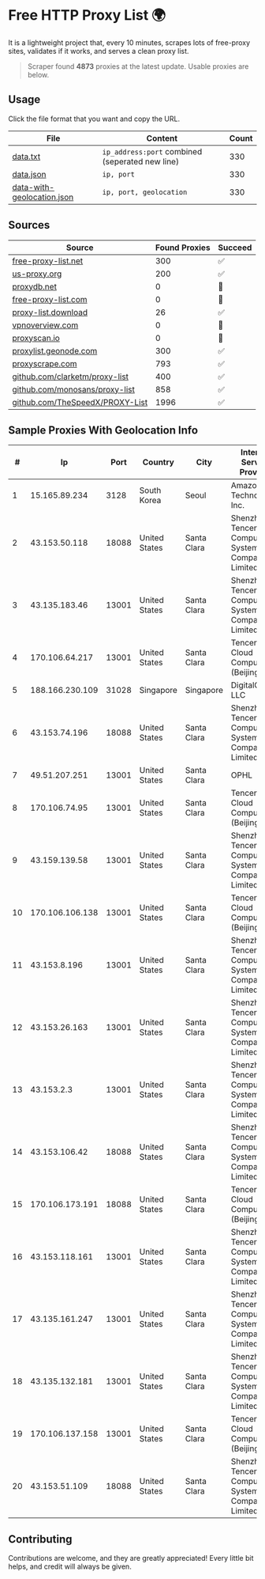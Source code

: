 
# Free HTTP Proxy List 🌍

It is a lightweight project that, every 10 minutes, scrapes lots of free-proxy sites, validates if it works, and serves a clean proxy list.


> Scraper found **4873** proxies at the latest update. Usable proxies are below.

## Usage

Click the file format that you want and copy the URL.


|File|Content|Count|
|----|-------|-----|
|[data.txt](https://raw.githubusercontent.com/themiralay/Proxy-List-World/master/data.txt)|`ip_address:port` combined (seperated new line)|330|
|[data.json](https://raw.githubusercontent.com/themiralay/Proxy-List-World/master/data.json)|`ip, port`|330|
|[data-with-geolocation.json](https://raw.githubusercontent.com/themiralay/Proxy-List-World/master/data-with-geolocation.json)|`ip, port, geolocation`|330|

## Sources

|Source|Found Proxies|Succeed|
|------|-------------|-------|
|[free-proxy-list.net](https://free-proxy-list.net)|300|✅|
|[us-proxy.org](https://www.us-proxy.org)|200|✅|
|[proxydb.net](http://proxydb.net)|0|🚫|
|[free-proxy-list.com](https://free-proxy-list.com/?page=&port=&type%5B%5D=http&type%5B%5D=https&up_time=0&search=Search)|0|🚫|
|[proxy-list.download](https://www.proxy-list.download/HTTP)|26|✅|
|[vpnoverview.com](https://vpnoverview.com/privacy/anonymous-browsing/free-proxy-servers)|0|🚫|
|[proxyscan.io](https://www.proxyscan.io)|0|🚫|
|[proxylist.geonode.com](https://proxylist.geonode.com/api/proxy-list?limit=300&page=1&sort_by=lastChecked&sort_type=desc&protocols=http,https)|300|✅|
|[proxyscrape.com](https://api.proxyscrape.com/v2/?request=displayproxies&protocol=http&timeout=10000&country=all&ssl=all&anonymity=all)|793|✅|
|[github.com/clarketm/proxy-list](https://raw.githubusercontent.com/clarketm/proxy-list/master/proxy-list-raw.txt)|400|✅|
|[github.com/monosans/proxy-list](https://raw.githubusercontent.com/monosans/proxy-list/main/proxies/http.txt)|858|✅|
|[github.com/TheSpeedX/PROXY-List](https://raw.githubusercontent.com/TheSpeedX/PROXY-List/master/http.txt)|1996|✅|


## Sample Proxies With Geolocation Info

|#|Ip|Port|Country|City|Internet Service Provider|
|-|--|----|-------|----|-------------------------|
|1|15.165.89.234|3128|South Korea|Seoul|Amazon Technologies Inc.|
|2|43.153.50.118|18088|United States|Santa Clara|Shenzhen Tencent Computer Systems Company Limited|
|3|43.135.183.46|13001|United States|Santa Clara|Shenzhen Tencent Computer Systems Company Limited|
|4|170.106.64.217|13001|United States|Santa Clara|Tencent Cloud Computing (Beijing) Co|
|5|188.166.230.109|31028|Singapore|Singapore|DigitalOcean, LLC|
|6|43.153.74.196|18088|United States|Santa Clara|Shenzhen Tencent Computer Systems Company Limited|
|7|49.51.207.251|13001|United States|Santa Clara|OPHL|
|8|170.106.74.95|13001|United States|Santa Clara|Tencent Cloud Computing (Beijing) Co|
|9|43.159.139.58|13001|United States|Santa Clara|Shenzhen Tencent Computer Systems Company Limited|
|10|170.106.106.138|13001|United States|Santa Clara|Tencent Cloud Computing (Beijing) Co|
|11|43.153.8.196|13001|United States|Santa Clara|Shenzhen Tencent Computer Systems Company Limited|
|12|43.153.26.163|13001|United States|Santa Clara|Shenzhen Tencent Computer Systems Company Limited|
|13|43.153.2.3|13001|United States|Santa Clara|Shenzhen Tencent Computer Systems Company Limited|
|14|43.153.106.42|18088|United States|Santa Clara|Shenzhen Tencent Computer Systems Company Limited|
|15|170.106.173.191|18088|United States|Santa Clara|Tencent Cloud Computing (Beijing) Co|
|16|43.153.118.161|13001|United States|Santa Clara|Shenzhen Tencent Computer Systems Company Limited|
|17|43.135.161.247|13001|United States|Santa Clara|Shenzhen Tencent Computer Systems Company Limited|
|18|43.135.132.181|13001|United States|Santa Clara|Shenzhen Tencent Computer Systems Company Limited|
|19|170.106.137.158|13001|United States|Santa Clara|Tencent Cloud Computing (Beijing) Co|
|20|43.153.51.109|18088|United States|Santa Clara|Shenzhen Tencent Computer Systems Company Limited|



## Contributing

Contributions are welcome, and they are greatly appreciated! Every
little bit helps, and credit will always be given.


